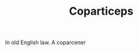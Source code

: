 ---
title: Coparticeps
letter: C
permalink: "/definitions/bld-coparticeps.html"
body: In old English law. A coparcener
published_at: '2018-07-07'
source: Black's Law Dictionary 2nd Ed (1910)
layout: post
---